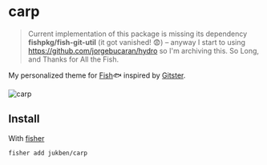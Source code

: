 # carp

> Current implementation of this package is missing its dependency **fishpkg/fish-git-util** (it got vanished! 😨) – anyway I start to using https://github.com/jorgebucaran/hydro so I'm archiving this. So Long, and Thanks for All the Fish.

My personalized theme for [Fish]🐟 inspired by [Gitster].

![carp]

## Install

With [fisher]

```
fisher add jukben/carp
```

[fisher]: https://github.com/jorgebucaran/fisher
[carp]: https://user-images.githubusercontent.com/8135252/34343537-9e4e74c0-e9d3-11e7-81e7-6c9a742c342a.gif
[Fish]: https://fishshell.com
[Gitster]: https://github.com/robbyrussell/oh-my-zsh/wiki/External-themes#gitster
